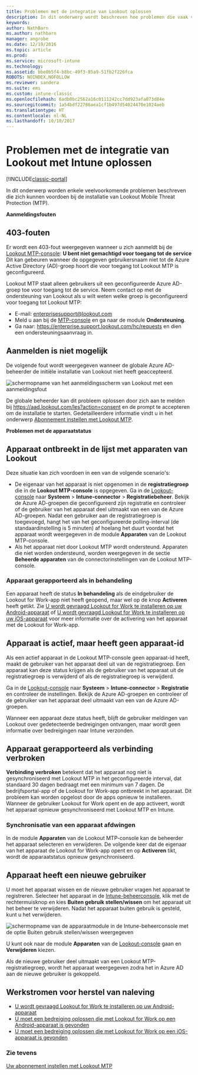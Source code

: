 ```yaml
---
title: Problemen met de integratie van Lookout oplossen
description: In dit onderwerp wordt beschreven hoe problemen die vaak voorkomen bij de integratie van Lookout kunnen worden opgelost
keywords: 
author: NathBarn
ms.author: nathbarn
manager: angrobe
ms.date: 12/19/2016
ms.topic: article
ms.prod: 
ms.service: microsoft-intune
ms.technology: 
ms.assetid: bbe0b5f4-b8bc-49f3-85a9-51fb2f226fca
ROBOTS: NOINDEX,NOFOLLOW
ms.reviewer: sandera
ms.suite: ems
ms.custom: intune-classic
ms.openlocfilehash: 6adb0bc2562a16c0111242cc7dd923afa073d84e
ms.sourcegitcommit: 1a54bdf22786aea1cf1b497d54024470e1024aeb
ms.translationtype: HT
ms.contentlocale: nl-NL
ms.lasthandoff: 10/10/2017
---
```

# <a name="troubleshoot-lookout-integration-with-intune"></a>Problemen met de integratie van Lookout met Intune oplossen

[!INCLUDE[classic-portal](../includes/classic-portal.md)]

In dit onderwerp worden enkele veelvoorkomende problemen beschreven die zich kunnen voordoen bij de installatie van Lookout Mobile Threat Protection (MTP).

**Aanmeldingsfouten**

## <a name="403-errors"></a>403-fouten
Er wordt een 403-fout weergegeven wanneer u zich aanmeldt bij de [Lookout MTP-console](https://aad.lookout.com):  **U bent niet gemachtigd voor toegang tot de service**  Dit kan gebeuren wanneer de opgegeven gebruikersnaam niet tot de Azure Active Directory (AD)-groep hoort die voor toegang tot Lookout MTP is geconfigureerd.

Lookout MTP staat alleen gebruikers uit een geconfigureerde Azure AD-groep toe voor toegang tot de service. Neem contact op met de ondersteuning van Lookout als u wilt weten welke groep is geconfigureerd voor toegang tot Lookout MTP:

* E-mail: enterprisesupport@lookout.com
* Meld u aan bij de [MTP-console](http://aad.lookout.com) en ga naar de module **Ondersteuning**.
* Ga naar: https://enterprise.support.lookout.com/hc/requests en dien een ondersteuningsaanvraag in.

## <a name="unable-to-sign-in"></a>Aanmelden is niet mogelijk
De volgende fout wordt weergegeven wanneer de globale Azure AD-beheerder de initiële installatie van Lookout niet heeft geaccepteerd.

![schermopname van het aanmeldingsscherm van Lookout met een aanmeldingsfout](../media/mtp/lookout-mtp-consent-not-accepted-error.png)

De globale beheerder kan dit probleem oplossen door zich aan te melden bij https://aad.lookout.com/les?action=consent en de prompt te accepteren om de installatie te starten. Gedetailleerdere informatie vindt u in het onderwerp [Abonnement instellen met Lookout MTP](../deploy-use/setup-your-lookout-mtd-subscription.md).

**Problemen met de apparaatstatus**

## <a name="device-missing-from-lookout-device-list"></a>Apparaat ontbreekt in de lijst met apparaten van Lookout

Deze situatie kan zich voordoen in een van de volgende scenario's:
* De eigenaar van het apparaat is niet opgenomen in de **registratiegroep** die in de **Lookout MTP-console** is opgegeven.  Ga in de [Lookout-console](http://aad.lookout.com) naar **Systeem** > **Intune-connector** > **Registratiebeheer**.  Bekijk de Azure AD-groepen die geconfigureerd zijn registratie en controleer of de gebruiker van het apparaat deel uitmaakt van een van de Azure AD-groepen.  Nadat een gebruiker aan de registratiegroep is toegevoegd, hangt het van het geconfigureerde polling-interval (de standaardinstelling is 5 minuten) af hoelang het duurt voordat het apparaat wordt weergegeven in de module **Apparaten** van de Lookout MTP-console.
* Als het apparaat niet door Lookout MTP wordt ondersteund.  Apparaten die niet worden ondersteund, worden weergegeven in de sectie **Beheerde apparaten** van de connectorinstellingen van de Lookout MTP-console.

### <a name="device-reported-as-pending"></a>Apparaat gerapporteerd als **in behandeling**

Een apparaat heeft de status **In behandeling** als de eindgebruiker de Lookout for Work-app niet heeft geopend, maar wel op de knop **Activeren** heeft getikt. Zie [U wordt gevraagd Lookout for Work te installeren op uw Android-apparaat](http://docs.microsoft.com/intune-user-help/you-are-prompted-to-install-lookout-for-work-android) of [U wordt gevraagd Lookout for Work te installeren op uw iOS-apparaat](https://docs.microsoft.com/intune-user-help/you-are-prompted-to-install-lookout-for-work-ios) voor meer informatie over de activering van het apparaat met de Lookout for Work-app.

## <a name="device-whos-active-but-has-no-device-id"></a>Apparaat is actief, maar heeft geen apparaat-id
Als een actief apparaat in de Lookout MTP-console geen apparaat-id heeft, maakt de gebruiker van het apparaat deel uit van de registratiegroep. Een apparaat kan deze status krijgen als de gebruiker van het apparaat uit de registratiegroep is verwijderd of als de registratiegroep is verwijderd.

Ga in de [Lookout-console](http://aad.lookout.com) naar **Systeem** > **Intune-connector** > **Registratie** en controleer de instellingen.  Bekijk de Azure AD-groepen en controleer of de gebruiker van het apparaat deel uitmaakt van een van de Azure AD-groepen.

Wanneer een apparaat deze status heeft, blijft de gebruiker meldingen van Lookout over gedetecteerde bedreigingen ontvangen, maar wordt geen informatie over bedreigingen naar Intune verzonden.

## <a name="device-reported-as-disconnected"></a>Apparaat gerapporteerd als **verbinding verbroken**

**Verbinding verbroken** betekent dat het apparaat nog niet is gesynchroniseerd met Lookout MTP in het geconfigureerde interval, dat standaard 30 dagen bedraagt met een minimum van 7 dagen. De bedrijfsportal-app of de Lookout for Work-app ontbreekt in het apparaat. Dit probleem kan worden opgelost door de apps opnieuw te installeren. Wanneer de gebruiker Lookout for Work opent en de app activeert, wordt het apparaat opnieuw gesynchroniseerd met Lookout MTP en Intune.

### <a name="forcing-a-device-sync"></a>Synchronisatie van een apparaat afdwingen
In de module **Apparaten** van de Lookout MTP-console kan de beheerder het apparaat selecteren en verwijderen.   De volgende keer dat de eigenaar van het apparaat de Lookout for Work-app opent en op **Activeren** tikt, wordt de apparaatstatus opnieuw gesynchroniseerd.

## <a name="device-has-a-new-user"></a>Apparaat heeft een nieuwe gebruiker
U moet het apparaat wissen en de nieuwe gebruiker vragen het apparaat te registreren.  Selecteer het apparaat in de [Intune-beheerconsole](https://manage.microsoft.com), klik met de rechtermuisknop en kies **Buiten gebruik stellen/wissen** om het apparaat uit het beheer te verwijderen. Nadat het apparaat buiten gebruik is gesteld, kunt u het verwijderen.

![schermopname van de apparaatmodule in de Intune-beheerconsole met de optie Buiten gebruik stellen/wissen weergegeven](../media/mtp/mtp-retire-device-intune-console.png)

U kunt ook naar de module **Apparaten** van de [Lookout-console](http://aad.lookout.com) gaan en **Verwijderen** kiezen.

Als de nieuwe gebruiker deel uitmaakt van een Lookout MTP-registratiegroep, wordt het apparaat weergegeven zodra het in Azure AD aan de nieuwe gebruiker is gekoppeld.

## <a name="compliance-remediation-workflows"></a>Werkstromen voor herstel van naleving
- [U wordt gevraagd Lookout for Work te installeren op uw Android-apparaat]( http://docs.microsoft.com/intune-user-help/you-are-prompted-to-install-lookout-for-work-android)
- [U moet een bedreiging oplossen die met Lookout for Work op een Android-apparaat is gevonden](http://docs.microsoft.com/intune-user-help/you-need-to-resolve-a-threat-found-by-lookout-for-work-android)
- [U moet een bedreiging oplossen die met Lookout for Work op een iOS-apparaat is gevonden](https://docs.microsoft.com/intune-user-help/you-need-to-resolve-a-threat-found-by-lookout-for-work-ios)


### <a name="see-also"></a>Zie tevens
[Uw abonnement instellen met Lookout MTP](/intune-classic/deploy-use/set-up-your-subscription-with-lookout-mtp)
